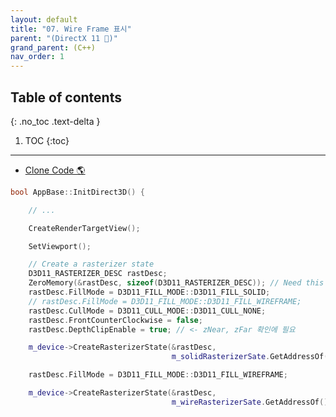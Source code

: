 ```yaml
---
layout: default
title: "07. Wire Frame 표시"
parent: "(DirectX 11 🌟)"
grand_parent: (C++)
nav_order: 1
---
```


## Table of contents
{: .no_toc .text-delta }

1. TOC
{:toc}

---

* [Clone Code 🌎](https://github.com/EasyCoding-7/DirectX11-Examples/tree/8/8_wireframe)

```cpp
bool AppBase::InitDirect3D() {

    // ...

    CreateRenderTargetView();

    SetViewport();

    // Create a rasterizer state
    D3D11_RASTERIZER_DESC rastDesc;
    ZeroMemory(&rastDesc, sizeof(D3D11_RASTERIZER_DESC)); // Need this
    rastDesc.FillMode = D3D11_FILL_MODE::D3D11_FILL_SOLID;
    // rastDesc.FillMode = D3D11_FILL_MODE::D3D11_FILL_WIREFRAME;
    rastDesc.CullMode = D3D11_CULL_MODE::D3D11_CULL_NONE;
    rastDesc.FrontCounterClockwise = false;
    rastDesc.DepthClipEnable = true; // <- zNear, zFar 확인에 필요

    m_device->CreateRasterizerState(&rastDesc,
                                    m_solidRasterizerSate.GetAddressOf());

    rastDesc.FillMode = D3D11_FILL_MODE::D3D11_FILL_WIREFRAME;

    m_device->CreateRasterizerState(&rastDesc,
                                    m_wireRasterizerSate.GetAddressOf());
```